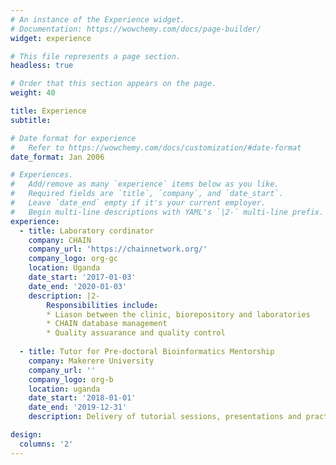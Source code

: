 ```yaml
---
# An instance of the Experience widget.
# Documentation: https://wowchemy.com/docs/page-builder/
widget: experience

# This file represents a page section.
headless: true

# Order that this section appears on the page.
weight: 40

title: Experience
subtitle:

# Date format for experience
#   Refer to https://wowchemy.com/docs/customization/#date-format
date_format: Jan 2006

# Experiences.
#   Add/remove as many `experience` items below as you like.
#   Required fields are `title`, `company`, and `date_start`.
#   Leave `date_end` empty if it's your current employer.
#   Begin multi-line descriptions with YAML's `|2-` multi-line prefix.
experience:
  - title: Laboratory cordinator
    company: CHAIN
    company_url: 'https://chainnetwork.org/'
    company_logo: org-gc
    location: Uganda
    date_start: '2017-01-03'
    date_end: '2020-01-03'
    description: |2-
        Responsibilities include:
        * Liason between the clinic, biorepository and laboratories
        * CHAIN database management
        * Quality assuarance and quality control
        
  - title: Tutor for Pre-doctoral Bioinformatics Mentorship
    company: Makerere University
    company_url: ''
    company_logo: org-b
    location: uganda
    date_start: '2018-01-01'
    date_end: '2019-12-31'
    description: Delivery of tutorial sessions, presentations and practical Linux bash scripting classes to mentees at the College of Health Sciences, Makerere University

design:
  columns: '2'
---
```


